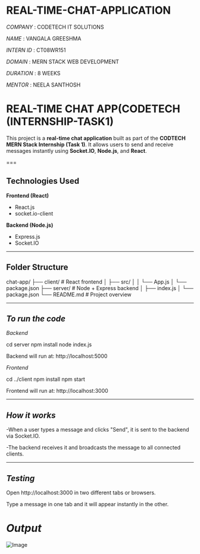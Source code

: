 # REAL-TIME-CHAT-APPLICATION

*COMPANY* : CODETECH IT SOLUTIONS

*NAME* : VANGALA GREESHMA

*INTERN ID* : CT08WR151

*DOMAIN* : MERN STACK WEB DEVELOPMENT

*DURATION* : 8 WEEKS

*MENTOR* : NEELA SANTHOSH

#  REAL-TIME CHAT APP(CODETECH (INTERNSHIP-TASK1)

This project is a **real-time chat application** built as part of the **CODTECH MERN Stack Internship (Task 1)**. It allows users to send and receive messages instantly using **Socket.IO**, **Node.js**, and **React**.

===

## Technologies Used

**Frontend (React)**
- React.js
- socket.io-client

**Backend (Node.js)**
- Express.js
- Socket.IO

---

##  Folder Structure

chat-app/
├── client/ # React frontend
│ ├── src/
│ │ └── App.js
│ └── package.json
├── server/ # Node + Express backend
│ ├── index.js
│ └── package.json
└── README.md # Project overview

---

## *To run the code*

*Backend*

cd server
npm install
node index.js

Backend will run at: http://localhost:5000

*Frontend*

cd ../client
npm install
npm start

Frontend will run at: http://localhost:3000

---

## *How it works*

-When a user types a message and clicks "Send", it is sent to the backend via Socket.IO.

-The backend receives it and broadcasts the message to all connected clients.

---

## *Testing*

Open http://localhost:3000 in two different tabs or browsers.

Type a message in one tab and it will appear instantly in the other.

# *Output*

![Image](https://github.com/user-attachments/assets/b7d25b6e-eafd-4b00-b2df-e06ad56b79bc)


